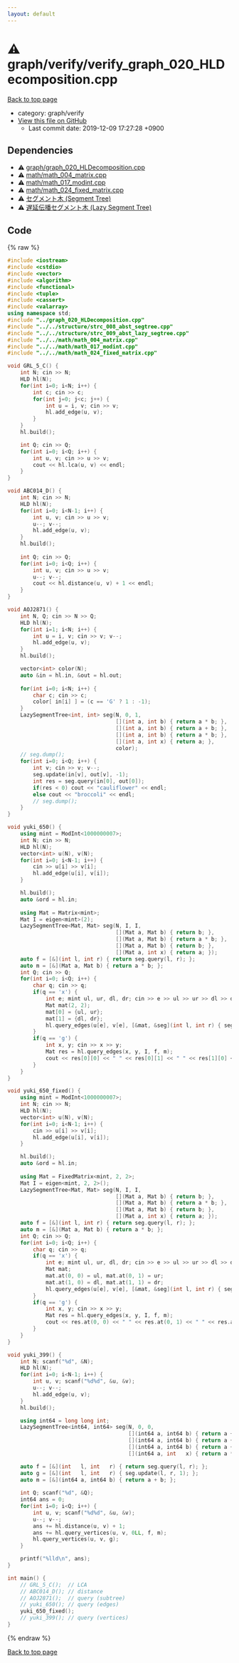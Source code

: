 ```yaml
---
layout: default
---
```


<!-- mathjax config similar to math.stackexchange -->
<script type="text/javascript" async
  src="https://cdnjs.cloudflare.com/ajax/libs/mathjax/2.7.5/MathJax.js?config=TeX-MML-AM_CHTML">
</script>
<script type="text/x-mathjax-config">
  MathJax.Hub.Config({
    TeX: { equationNumbers: { autoNumber: "AMS" }},
    tex2jax: {
      inlineMath: [ ['$','$'] ],
      processEscapes: true
    },
    "HTML-CSS": { matchFontHeight: false },
    displayAlign: "left",
    displayIndent: "2em"
  });
</script>

<script type="text/javascript" src="https://cdnjs.cloudflare.com/ajax/libs/jquery/3.4.1/jquery.min.js"></script>
<script src="https://cdn.jsdelivr.net/npm/jquery-balloon-js@1.1.2/jquery.balloon.min.js" integrity="sha256-ZEYs9VrgAeNuPvs15E39OsyOJaIkXEEt10fzxJ20+2I=" crossorigin="anonymous"></script>
<script type="text/javascript" src="../../../assets/js/copy-button.js"></script>
<link rel="stylesheet" href="../../../assets/css/copy-button.css" />


# :warning: graph/verify/verify_graph_020_HLDecomposition.cpp
<a href="../../../index.html">Back to top page</a>

* category: graph/verify
* <a href="{{ site.github.repository_url }}/blob/master/graph/verify/verify_graph_020_HLDecomposition.cpp">View this file on GitHub</a>
    - Last commit date: 2019-12-09 17:27:28 +0900




## Dependencies
* :warning: <a href="../graph_020_HLDecomposition.cpp.html">graph/graph_020_HLDecomposition.cpp</a>
* :warning: <a href="../../math/math_004_matrix.cpp.html">math/math_004_matrix.cpp</a>
* :warning: <a href="../../math/math_017_modint.cpp.html">math/math_017_modint.cpp</a>
* :warning: <a href="../../math/math_024_fixed_matrix.cpp.html">math/math_024_fixed_matrix.cpp</a>
* :warning: <a href="../../structure/strc_008_abst_segtree.cpp.html">セグメント木 (Segment Tree)</a>
* :warning: <a href="../../structure/strc_009_abst_lazy_segtree.cpp.html">遅延伝播セグメント木 (Lazy Segment Tree)</a>


## Code
{% raw %}
```cpp
#include <iostream>
#include <cstdio>
#include <vector>
#include <algorithm>
#include <functional>
#include <tuple>
#include <cassert>
#include <valarray>
using namespace std;
#include "../graph_020_HLDecomposition.cpp"
#include "../../structure/strc_008_abst_segtree.cpp"
#include "../../structure/strc_009_abst_lazy_segtree.cpp"
#include "../../math/math_004_matrix.cpp"
#include "../../math/math_017_modint.cpp"
#include "../../math/math_024_fixed_matrix.cpp"

void GRL_5_C() {
    int N; cin >> N;
    HLD hl(N);
    for(int i=0; i<N; i++) {
        int c; cin >> c;
        for(int j=0; j<c; j++) {
            int u = i, v; cin >> v;
            hl.add_edge(u, v);
        }
    }
    hl.build();

    int Q; cin >> Q;
    for(int i=0; i<Q; i++) {
        int u, v; cin >> u >> v;
        cout << hl.lca(u, v) << endl;
    }
}

void ABC014_D() {
    int N; cin >> N;
    HLD hl(N);
    for(int i=0; i<N-1; i++) {
        int u, v; cin >> u >> v;
        u--; v--;
        hl.add_edge(u, v);
    }
    hl.build();
 
    int Q; cin >> Q;
    for(int i=0; i<Q; i++) {
        int u, v; cin >> u >> v;
        u--; v--;
        cout << hl.distance(u, v) + 1 << endl;
    }
}

void AOJ2871() {
    int N, Q; cin >> N >> Q;
    HLD hl(N);
    for(int i=1; i<N; i++) {
        int u = i, v; cin >> v; v--;
        hl.add_edge(u, v);
    }
    hl.build();

    vector<int> color(N);
    auto &in = hl.in, &out = hl.out;
    
    for(int i=0; i<N; i++) {
        char c; cin >> c;
        color[ in[i] ] = (c == 'G' ? 1 : -1);
    }
    LazySegmentTree<int, int> seg(N, 0, 1,
                                  [](int a, int b) { return a * b; },
                                  [](int a, int b) { return a + b; },
                                  [](int a, int b) { return a * b; },
                                  [](int a, int x) { return a; },
                                  color);
    // seg.dump();
    for(int i=0; i<Q; i++) {
        int v; cin >> v; v--;
        seg.update(in[v], out[v], -1);
        int res = seg.query(in[0], out[0]);
        if(res < 0) cout << "cauliflower" << endl;
        else cout << "broccoli" << endl;
        // seg.dump();
    }
}

void yuki_650() {
    using mint = ModInt<1000000007>;
    int N; cin >> N;
    HLD hl(N);
    vector<int> u(N), v(N);
    for(int i=0; i<N-1; i++) {
        cin >> u[i] >> v[i];
        hl.add_edge(u[i], v[i]);
    }

    hl.build();
    auto &ord = hl.in;
    
    using Mat = Matrix<mint>;
    Mat I = eigen<mint>(2);
    LazySegmentTree<Mat, Mat> seg(N, I, I,
                                  [](Mat a, Mat b) { return b; },
                                  [](Mat a, Mat b) { return a * b; },
                                  [](Mat a, Mat b) { return b; },
                                  [](Mat a, int x) { return a; });
    auto f = [&](int l, int r) { return seg.query(l, r); };
    auto m = [&](Mat a, Mat b) { return a * b; };
    int Q; cin >> Q;
    for(int i=0; i<Q; i++) {
        char q; cin >> q;
        if(q == 'x') {
            int e; mint ul, ur, dl, dr; cin >> e >> ul >> ur >> dl >> dr;
            Mat mat(2, 2);
            mat[0] = {ul, ur};
            mat[1] = {dl, dr};
            hl.query_edges(u[e], v[e], [&mat, &seg](int l, int r) { seg.update(l, r, mat); });
        }
        if(q == 'g') {
            int x, y; cin >> x >> y;
            Mat res = hl.query_edges(x, y, I, f, m);
            cout << res[0][0] << " " << res[0][1] << " " << res[1][0] << " " << res[1][1] << endl;
        }
    }
}

void yuki_650_fixed() {
    using mint = ModInt<1000000007>;
    int N; cin >> N;
    HLD hl(N);
    vector<int> u(N), v(N);
    for(int i=0; i<N-1; i++) {
        cin >> u[i] >> v[i];
        hl.add_edge(u[i], v[i]);
    }

    hl.build();
    auto &ord = hl.in;
    
    using Mat = FixedMatrix<mint, 2, 2>;
    Mat I = eigen<mint, 2, 2>();
    LazySegmentTree<Mat, Mat> seg(N, I, I,
                                  [](Mat a, Mat b) { return b; },
                                  [](Mat a, Mat b) { return a * b; },
                                  [](Mat a, Mat b) { return b; },
                                  [](Mat a, int x) { return a; });
    auto f = [&](int l, int r) { return seg.query(l, r); };
    auto m = [&](Mat a, Mat b) { return a * b; };
    int Q; cin >> Q;
    for(int i=0; i<Q; i++) {
        char q; cin >> q;
        if(q == 'x') {
            int e; mint ul, ur, dl, dr; cin >> e >> ul >> ur >> dl >> dr;
            Mat mat;
            mat.at(0, 0) = ul, mat.at(0, 1) = ur;
            mat.at(1, 0) = dl, mat.at(1, 1) = dr;
            hl.query_edges(u[e], v[e], [&mat, &seg](int l, int r) { seg.update(l, r, mat); });
        }
        if(q == 'g') {
            int x, y; cin >> x >> y;
            Mat res = hl.query_edges(x, y, I, f, m);
            cout << res.at(0, 0) << " " << res.at(0, 1) << " " << res.at(1, 0) << " " << res.at(1, 1) << endl;
        }
    }    
}

void yuki_399() {
    int N; scanf("%d", &N);
    HLD hl(N);
    for(int i=0; i<N-1; i++) {
        int u, v; scanf("%d%d", &u, &v);
        u--; v--;
        hl.add_edge(u, v);
    }
    hl.build();

    using int64 = long long int;
    LazySegmentTree<int64, int64> seg(N, 0, 0,
                                      [](int64 a, int64 b) { return a + b; },
                                      [](int64 a, int64 b) { return a + b; },
                                      [](int64 a, int64 b) { return a + b; },
                                      [](int64 a, int   x) { return a * x; });

    auto f = [&](int   l, int   r) { return seg.query(l, r); };
    auto g = [&](int   l, int   r) { seg.update(l, r, 1); };
    auto m = [&](int64 a, int64 b) { return a + b; };
    
    int Q; scanf("%d", &Q);
    int64 ans = 0;
    for(int i=0; i<Q; i++) {
        int u, v; scanf("%d%d", &u, &v);
        u--; v--;
        ans += hl.distance(u, v) + 1;
        ans += hl.query_vertices(u, v, 0LL, f, m);
        hl.query_vertices(u, v, g);
    }

    printf("%lld\n", ans);
}

int main() {
    // GRL_5_C();  // LCA
    // ABC014_D(); // distance
    // AOJ2871();  // query (subtree)
    // yuki_650(); // query (edges)
    yuki_650_fixed();
    // yuki_399(); // query (vertices)
}

```
{% endraw %}

<a href="../../../index.html">Back to top page</a>

